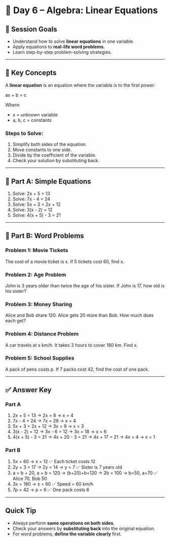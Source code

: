 # 📘 Day 6 – Algebra: Linear Equations

## 🎯 Session Goals
- Understand how to solve **linear equations** in one variable.  
- Apply equations to **real-life word problems**.  
- Learn step-by-step problem-solving strategies.

---

## 📝 Key Concepts

A **linear equation** is an equation where the variable is to the first power:

ax + b = c

Where:
- x = unknown variable  
- a, b, c = constants  

### Steps to Solve:
1. Simplify both sides of the equation.  
2. Move constants to one side.  
3. Divide by the coefficient of the variable.  
4. Check your solution by substituting back.

---

## 🔹 Part A: Simple Equations

1. Solve: 2x + 5 = 13  
2. Solve: 7x - 4 = 24  
3. Solve: 5x + 3 = 2x + 12  
4. Solve: 3(x - 2) = 12  
5. Solve: 4(x + 5) - 3 = 21

---

## 🔹 Part B: Word Problems

### Problem 1: Movie Tickets
The cost of a movie ticket is x. If 5 tickets cost 60, find x.

### Problem 2: Age Problem
John is 3 years older than twice the age of his sister. If John is 17, how old is his sister?

### Problem 3: Money Sharing
Alice and Bob share 120. Alice gets 20 more than Bob. How much does each get?

### Problem 4: Distance Problem
A car travels at x km/h. It takes 3 hours to cover 180 km. Find x.

### Problem 5: School Supplies
A pack of pens costs p. If 7 packs cost 42, find the cost of one pack.

---

## ✅ Answer Key

### Part A
1. 2x + 5 = 13 → 2x = 8 → x = 4  
2. 7x - 4 = 24 → 7x = 28 → x = 4  
3. 5x + 3 = 2x + 12 → 3x = 9 → x = 3  
4. 3(x - 2) = 12 → 3x - 6 = 12 → 3x = 18 → x = 6  
5. 4(x + 5) - 3 = 21 → 4x + 20 - 3 = 21 → 4x + 17 = 21 → 4x = 4 → x = 1

### Part B
1. 5x = 60 → x = 12 ✅ Each ticket costs 12  
2. 2y + 3 = 17 → 2y = 14 → y = 7 ✅ Sister is 7 years old  
3. a = b + 20, a + b = 120 → (b+20)+b=120 → 2b = 100 → b=50, a=70 ✅ Alice 70, Bob 50  
4. 3x = 180 → x = 60 ✅ Speed = 60 km/h  
5. 7p = 42 → p = 6 ✅ One pack costs 6

---

## Quick Tip
- Always perform **same operations on both sides**.  
- Check your answers by **substituting back** into the original equation.  
- For word problems, **define the variable clearly** first.
